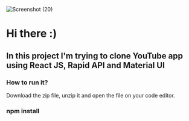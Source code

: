 ![Screenshot (20)](https://user-images.githubusercontent.com/101454117/216833529-942afc36-caa2-437f-a6df-64f19c05dc80.png)

# Hi there :)

## In this project I'm trying to clone YouTube app using React JS, Rapid API and Material UI

### How to run it?

Download the zip file, unzip it and open the file on your code editor.

### npm install
